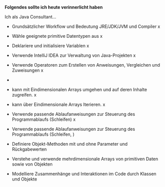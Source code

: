 **Folgendes sollte ich heute verinnerlicht haben**

Ich als Java Consultant...

- Grundsätzlicher Workflow und Bedeutung JRE/JDK/JVM und Compiler x
- Wähle geeignete primitive Datentypen aus x
- Deklariere und initialisiere Variablen x
- Verwende IntelliJ IDEA zur Verwaltung von Java-Projekten x
- Verwende Operatoren zum Erstellen von Anweisungen, Vergleichen und Zuweisungen x
- 
- kann mit Eindimensionalen Arrays umgehen und auf deren Inhalte zugreifen. x
- kann über Eindimensionale Arrays Iterieren. x
- Verwende passende Ablaufanweisungen zur Steuerung des Programmablaufs (Schleifen) x 

- Verwende passende Ablaufanweisungen zur Steuerung des Programmablaufs (Schleifen, )
- Definiere Objekt-Methoden mit und ohne Parameter und Rückgabewerten
- Verstehe und verwende mehrdimensionale Arrays von primitiven Daten sowie von Objekten
- Modelliere Zusammenhänge und Interaktionen im Code durch Klassen und Objekte
